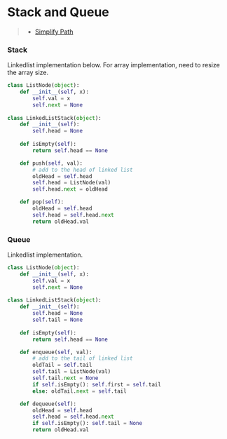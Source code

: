# Stack and Queue

> * [Simplify Path](simplify_path.md)

### Stack

Linkedlist implementation below. For array implementation, need to resize the array size.

```Python
class ListNode(object):
    def __init__(self, x):
        self.val = x
        self.next = None
        
class LinkedListStack(object):
    def __init__(self):
        self.head = None
        
    def isEmpty(self):
        return self.head == None

    def push(self, val):
        # add to the head of linked list
        oldHead = self.head
        self.head = ListNode(val)
        self.head.next = oldHead

    def pop(self):
        oldHead = self.head
        self.head = self.head.next
        return oldHead.val
```

### Queue

Linkedlist implementation.

```Python
class ListNode(object):
    def __init__(self, x):
        self.val = x
        self.next = None
        
class LinkedListStack(object):
    def __init__(self):
        self.head = None
        self.tail = None
        
    def isEmpty(self):
        return self.head == None

    def enqueue(self, val):
        # add to the tail of linked list
        oldTail = self.tail
        self.tail = ListNode(val)
        self.tail.next = None
        if self.isEmpty(): self.first = self.tail
        else: oldTail.next = self.tail

    def dequeue(self):
        oldHead = self.head
        self.head = self.head.next
        if self.isEmpty(): self.tail = None
        return oldHead.val
```
